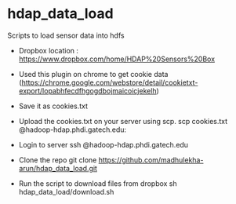 # hdap_data_load
Scripts to load sensor data into hdfs

* Dropbox location :
  https://www.dropbox.com/home/HDAP%20Sensors%20Box

* Used this plugin on chrome to get cookie data (https://chrome.google.com/webstore/detail/cookietxt-export/lopabhfecdfhgogdbojmaicoicjekelh)

* Save it as cookies.txt

* Upload the cookies.txt on your server using scp.
  scp cookies.txt  <username>@hadoop-hdap.phdi.gatech.edu:

* Login to server
  ssh <username>@hadoop-hdap.phdi.gatech.edu

* Clone the repo
  git clone https://github.com/madhulekha-arun/hdap_data_load.git


* Run the script to download files from dropbox
  sh hdap_data_load/download.sh









